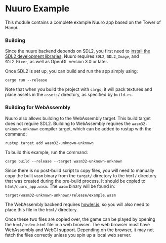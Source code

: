 # Nuuro Example

This module contains a complete example Nuuro app based on the Tower of Hanoi.

### Building

Since the nuuro backend depends on SDL2, you first need to
[install the SDL2 development libraries](https://github.com/Rust-SDL2/rust-sdl2#sdl20-development-libraries).
Nuuro requires `SDL2`, `SDL2_Image`, and `SDL2_Mixer`,
as well as OpenGL version 3.0 or later.

Once SDL2 is set up, you can build and run the app simply using:

```
cargo run --release
```

Note that when you build the project with `cargo`, it will pack textures
and place assets in the `assets/` directory, as specified by `build.rs`.

### Building for WebAssembly

Nuuro also allows building to the WebAssembly target.
This build target does not require SDL2.
Building to WebAssembly requires the `wasm32-unknown-unknown` compiler target,
which can be added to rustup with the command:

```
rustup target add wasm32-unknown-unknown
```

To build this example, run the command:

```
cargo build --release --target wasm32-unknown-unknown
```

Since there is no post-build script to copy files, you will need to manually
copy the built `wasm` binary from the `target/` directory to the `html/` directory
that was created during the pre-build process.
It should be copied to `html/nuuro_app.wasm`.
The `wasm` binary will be found in:

```
target/wasm32-unknown-unknown/release/example.wasm
```

The WebAssembly backend requires [howler.js](https://howlerjs.com/),
so you will also need to place this file in the `html/` directory.

Once these two files are copied over, the game can be played by
opening the `html/index.html` file in a web browser.
The web browser must have WebAssembly and WebGl support.
Depending on the browser, it may not fetch the files correctly
unless you spin up a local web server.
